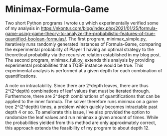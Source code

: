 # Minimax-Formula-Game
Two short Python programs I wrote up which experimentally verified some of my analysis in https://nkontur.com/blog/index.php/2021/01/25/formula-game-using-game-theory-to-analyze-the-probabilistic-features-of-true-quantified-boolean-formulas/. The first program, minimax_simple.py, iteratively runs randomly generated instances of Formula-Game, comparing the experimental probability of Player 1 having an optimal strategy to the theoretical probability via the recursive relation established in my blog post. The second program, minimax_full.py, extends this analysis by providing experimental probabilities that a TQBF instance would be true. This experimental analysis is performed at a given depth for each combination of quantifications. 

A note on intractability. Since there are 2^depth leaves, there are thus 2^(2^depth) combinations of leaf values that must be iterated through. Furthermore, there are 2^depth combinations of quantifications that can be applied to the inner formula. The solver therefore runs minimax on a game tree 2^(2^depth) times, a problem which quickly becomes intractable past depth 4 or so. To ameliorate this issue, I've also provided the option to randomize the leaf values and run minimax a given amount of times. While the probabilities yielded from this method are only approximately correct, this approach extends the feasibility of my program to about depth 12.
